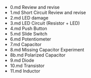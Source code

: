 - 0.md Review and revise
- 1.md Short Circuit Review and revise
- 2.md LED damage
- 3.md LED Circuit (Resistor + LED)
- 4.md Push Button
- 5.md Slide Switch
- 6.md Potentiometer
- 7.md Capacitor
- 8.md Missing Capacitor Experiment
- 8b.md Polarized Capacitor
- 9.md Diode
- 10.md Transistor
- 11.md Inductor
